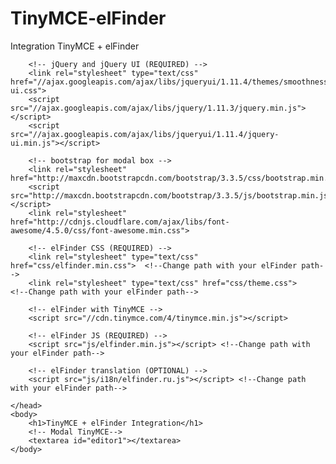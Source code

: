 # TinyMCE-elFinder
Integration TinyMCE + elFinder

<!DOCTYPE html>
<html>
	<head>
		<meta charset="utf-8">
		<title>TinyMCE With elFinder</title>

		<!-- jQuery and jQuery UI (REQUIRED) -->
		<link rel="stylesheet" type="text/css" href="//ajax.googleapis.com/ajax/libs/jqueryui/1.11.4/themes/smoothness/jquery-ui.css">
		<script src="//ajax.googleapis.com/ajax/libs/jquery/1.11.3/jquery.min.js"></script>
		<script src="//ajax.googleapis.com/ajax/libs/jqueryui/1.11.4/jquery-ui.min.js"></script>
		
		<!-- bootstrap for modal box -->
		<link rel="stylesheet" href="http://maxcdn.bootstrapcdn.com/bootstrap/3.3.5/css/bootstrap.min.css">  
  		<script src="http://maxcdn.bootstrapcdn.com/bootstrap/3.3.5/js/bootstrap.min.js"></script>
		<link rel="stylesheet" href="http://cdnjs.cloudflare.com/ajax/libs/font-awesome/4.5.0/css/font-awesome.min.css">
		
		<!-- elFinder CSS (REQUIRED) -->
		<link rel="stylesheet" type="text/css" href="css/elfinder.min.css">  <!--Change path with your elFinder path-->
		<link rel="stylesheet" type="text/css" href="css/theme.css">	<!--Change path with your elFinder path-->	
		
		<!-- elFinder with TinyMCE -->
		<script src="//cdn.tinymce.com/4/tinymce.min.js"></script>
		
		<!-- elFinder JS (REQUIRED) -->
		<script src="js/elfinder.min.js"></script> <!--Change path with your elFinder path-->

		<!-- elFinder translation (OPTIONAL) -->
		<script src="js/i18n/elfinder.ru.js"></script> <!--Change path with your elFinder path-->
		
	</head>
	<body>
		<h1>TinyMCE + elFinder Integration</h1>
		<!-- Modal TinyMCE-->
		<textarea id="editor1"></textarea>		
	</body>
</html>
<script>
// Start tinymce integration
function elFinderBrowser (callback, value, meta) {
		elfNode = $('<div \>');
			elfNode.dialog({
				modal: true,
				width: '80%',														
				title: 'File Browser',
				create: function (event, ui) {
				elfinderInstance = $(this).elfinder({
						resizable: false,
						width: '100%',
						url: 'php/connector.minimal.php',  // change path with your elFinder connector path
					   getFileCallback: function (file,fm) {						
							// Make file info
							info = file.name + ' (' + fm.formatSize(file.size) + ')';
							// Provide file and text for the link dialog
							if (meta.filetype == 'file') {
								//callback(file.url, {text: info, title: info});
								callback(file.url, {title: info});
							}
							// Provide image and alt text for the image dialog
							if (meta.filetype == 'image') {
								callback(file.url , {alt: info});
							}						
							// Provide alternative source and posted for the media dialog
							if (meta.filetype == 'media') {
								callback(file.url);
							}											
						  elfNode.dialog('close');
						  elfinderInstance.disable();
						}
					}).elfinder('instance');								   
				}
			}).parent().css({'zIndex':'100000'});
	}
	
// TinyMCE init
		tinymce.init({
			selector: "#editor1",
			height : 300,
			theme: 'modern',
		  	plugins: [
			'advlist autolink lists link image charmap print preview hr anchor pagebreak',
			'searchreplace wordcount visualblocks visualchars code fullscreen',
			'insertdatetime media nonbreaking save table contextmenu directionality',
			'emoticons template paste textcolor colorpicker textpattern imagetools'
		  	],
			toolbar1: 'insertfile undo redo | styleselect | bold italic | alignleft aligncenter alignright alignjustify | bullist numlist outdent indent | link image',
			toolbar2: 'print preview media | forecolor backcolor emoticons',
			image_advtab: true,
			templates: [
				{ title: 'Test template 1', content: 'Test 1' },
    			{ title: 'Test template 2', content: 'Test 2' }
  			],
  			content_css: [
    		'//fast.fonts.net/cssapi/e6dc9b99-64fe-4292-ad98-6974f93cd2a2.css',
    		'//www.tinymce.com/css/codepen.min.css'
  			],
			relative_urls: false,
			remove_script_host: false,			
			file_picker_callback : elFinderBrowser
			
		});

</script>
